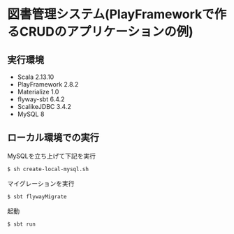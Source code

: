 # 図書管理システム(PlayFrameworkで作るCRUDのアプリケーションの例)

## 実行環境
* Scala 2.13.10
* PlayFramework 2.8.2
* Materialize 1.0
* flyway-sbt 6.4.2
* ScalikeJDBC 3.4.2  
* MySQL 8

## ローカル環境での実行

MySQLを立ち上げて下記を実行

```bash
$ sh create-local-mysql.sh
```

マイグレーションを実行

```bash
$ sbt flywayMigrate
```

起動

```bash
$ sbt run
```
